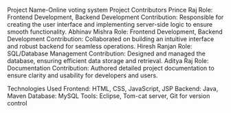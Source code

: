 Project Name-Online voting system
Project Contributors
Prince Raj
Role: Frontend Development, Backend Development
Contribution: Responsible for creating the user interface and implementing server-side logic to ensure smooth functionality.
Abhinav Mishra
Role: Frontend Development, Backend Development
Contribution: Collaborated on building an intuitive interface and robust backend for seamless operations.
Hiresh Ranjan
Role: SQL/Database Management
Contribution: Designed and managed the database, ensuring efficient data storage and retrieval.
Aditya Raj
Role: Documentation
Contribution: Authored detailed project documentation to ensure clarity and usability for developers and users.

Technologies Used
Frontend: HTML, CSS, JavaScript, JSP
Backend: Java, Maven
Database: MySQL
Tools: Eclipse, Tom-cat server, Git for version control
